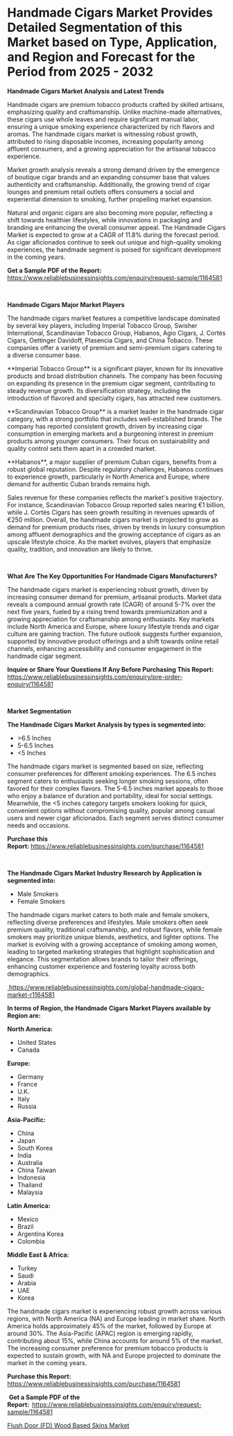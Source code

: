 <p><h1>Handmade Cigars Market Provides Detailed Segmentation of this Market based on Type, Application, and Region and Forecast for the Period from 2025 - 2032</h1></p><p><strong>Handmade Cigars Market Analysis and Latest Trends</strong></p>
<p><p>Handmade cigars are premium tobacco products crafted by skilled artisans, emphasizing quality and craftsmanship. Unlike machine-made alternatives, these cigars use whole leaves and require significant manual labor, ensuring a unique smoking experience characterized by rich flavors and aromas. The handmade cigars market is witnessing robust growth, attributed to rising disposable incomes, increasing popularity among affluent consumers, and a growing appreciation for the artisanal tobacco experience.</p><p>Market growth analysis reveals a strong demand driven by the emergence of boutique cigar brands and an expanding consumer base that values authenticity and craftsmanship. Additionally, the growing trend of cigar lounges and premium retail outlets offers consumers a social and experiential dimension to smoking, further propelling market expansion. </p><p>Natural and organic cigars are also becoming more popular, reflecting a shift towards healthier lifestyles, while innovations in packaging and branding are enhancing the overall consumer appeal. The Handmade Cigars Market is expected to grow at a CAGR of 11.8% during the forecast period. As cigar aficionados continue to seek out unique and high-quality smoking experiences, the handmade segment is poised for significant development in the coming years.</p></p>
<p><strong>Get a Sample PDF of the Report:&nbsp;</strong> <a href="https://www.reliablebusinessinsights.com/enquiry/request-sample/1164581?utm_campaign=1581&utm_medium=2&utm_source=Github&utm_content=ia&utm_term=05042025&utm_id=handmade-cigars">https://www.reliablebusinessinsights.com/enquiry/request-sample/1164581</a></p>
<p>&nbsp;</p>
<p><strong>Handmade Cigars Major Market Players</strong></p>
<p><p>The handmade cigars market features a competitive landscape dominated by several key players, including Imperial Tobacco Group, Swisher International, Scandinavian Tobacco Group, Habanos, Agio Cigars, J. Cortès Cigars, Oettinger Davidoff, Plasencia Cigars, and China Tobacco. These companies offer a variety of premium and semi-premium cigars catering to a diverse consumer base.</p><p>**Imperial Tobacco Group** is a significant player, known for its innovative products and broad distribution channels. The company has been focusing on expanding its presence in the premium cigar segment, contributing to steady revenue growth. Its diversification strategy, including the introduction of flavored and specialty cigars, has attracted new customers.</p><p>**Scandinavian Tobacco Group** is a market leader in the handmade cigar category, with a strong portfolio that includes well-established brands. The company has reported consistent growth, driven by increasing cigar consumption in emerging markets and a burgeoning interest in premium products among younger consumers. Their focus on sustainability and quality control sets them apart in a crowded market.</p><p>**Habanos**, a major supplier of premium Cuban cigars, benefits from a robust global reputation. Despite regulatory challenges, Habanos continues to experience growth, particularly in North America and Europe, where demand for authentic Cuban brands remains high.</p><p>Sales revenue for these companies reflects the market's positive trajectory. For instance, Scandinavian Tobacco Group reported sales nearing €1 billion, while J. Cortès Cigars has seen growth resulting in revenues upwards of €250 million. Overall, the handmade cigars market is projected to grow as demand for premium products rises, driven by trends in luxury consumption among affluent demographics and the growing acceptance of cigars as an upscale lifestyle choice. As the market evolves, players that emphasize quality, tradition, and innovation are likely to thrive.</p></p>
<p>&nbsp;</p>
<p><strong>What Are The Key Opportunities For Handmade Cigars Manufacturers?</strong></p>
<p><p>The handmade cigars market is experiencing robust growth, driven by increasing consumer demand for premium, artisanal products. Market data reveals a compound annual growth rate (CAGR) of around 5-7% over the next five years, fueled by a rising trend towards premiumization and a growing appreciation for craftsmanship among enthusiasts. Key markets include North America and Europe, where luxury lifestyle trends and cigar culture are gaining traction. The future outlook suggests further expansion, supported by innovative product offerings and a shift towards online retail channels, enhancing accessibility and consumer engagement in the handmade cigar segment.</p></p>
<p><strong>Inquire or Share Your Questions If Any Before Purchasing This Report:</strong> <a href="https://www.reliablebusinessinsights.com/enquiry/pre-order-enquiry/1164581?utm_campaign=1581&utm_medium=2&utm_source=Github&utm_content=ia&utm_term=05042025&utm_id=handmade-cigars">https://www.reliablebusinessinsights.com/enquiry/pre-order-enquiry/1164581</a></p>
<p>&nbsp;</p>
<p><strong>Market Segmentation</strong></p>
<p><strong>The Handmade Cigars Market Analysis by types is segmented into:</strong></p>
<p><ul><li>>6.5 Inches</li><li>5-6.5 Inches</li><li><5 Inches</li></ul></p>
<p><p>The handmade cigars market is segmented based on size, reflecting consumer preferences for different smoking experiences. The 6.5 inches segment caters to enthusiasts seeking longer smoking sessions, often favored for their complex flavors. The 5-6.5 inches market appeals to those who enjoy a balance of duration and portability, ideal for social settings. Meanwhile, the <5 inches category targets smokers looking for quick, convenient options without compromising quality, popular among casual users and newer cigar aficionados. Each segment serves distinct consumer needs and occasions.</p></p>
<p><strong>Purchase this Report:&nbsp;</strong><a href="https://www.reliablebusinessinsights.com/purchase/1164581?utm_campaign=1581&utm_medium=2&utm_source=Github&utm_content=ia&utm_term=05042025&utm_id=handmade-cigars">https://www.reliablebusinessinsights.com/purchase/1164581</a></p>
<p>&nbsp;</p>
<p><strong>The Handmade Cigars Market Industry Research by Application is segmented into:</strong></p>
<p><ul><li>Male Smokers</li><li>Female Smokers</li></ul></p>
<p><p>The handmade cigars market caters to both male and female smokers, reflecting diverse preferences and lifestyles. Male smokers often seek premium quality, traditional craftsmanship, and robust flavors, while female smokers may prioritize unique blends, aesthetics, and lighter options. The market is evolving with a growing acceptance of smoking among women, leading to targeted marketing strategies that highlight sophistication and elegance. This segmentation allows brands to tailor their offerings, enhancing customer experience and fostering loyalty across both demographics.</p></p>
<p><a href="https://www.reliablebusinessinsights.com/global-handmade-cigars-market-r1164581?utm_campaign=1581&utm_medium=2&utm_source=Github&utm_content=ia&utm_term=05042025&utm_id=handmade-cigars">&nbsp;https://www.reliablebusinessinsights.com/global-handmade-cigars-market-r1164581</a></p>
<p><strong>In terms of Region, the Handmade Cigars Market Players available by Region are:</strong></p>
<p>
    <p> <strong> North America: </strong>
        <ul>
            <li>United States</li>
            <li>Canada</li>
        </ul>
        </p> 
    <p> <strong> Europe: </strong>
        <ul>
            <li>Germany</li>
            <li>France</li>
            <li>U.K.</li>
            <li>Italy</li>
            <li>Russia</li>
        </ul>
        </p> 
    <p> <strong> Asia-Pacific: </strong>
        <ul>
            <li>China</li>
            <li>Japan</li>
            <li>South Korea</li>
            <li>India</li>
            <li>Australia</li>
            <li>China Taiwan</li>
            <li>Indonesia</li>
            <li>Thailand</li>
            <li>Malaysia</li>
        </ul>
        </p> 
    <p> <strong> Latin America: </strong>
        <ul>
            <li>Mexico</li>
            <li>Brazil</li>
            <li>Argentina Korea</li>
            <li>Colombia</li>
        </ul>
        </p> 
    <p> <strong> Middle East & Africa: </strong>
        <ul>
            <li>Turkey</li>
            <li>Saudi</li>
            <li>Arabia</li>
            <li>UAE</li>
            <li>Korea</li>
        </ul>
    </p>
    </p>
<p><p>The handmade cigars market is experiencing robust growth across various regions, with North America (NA) and Europe leading in market share. North America holds approximately 45% of the market, followed by Europe at around 30%. The Asia-Pacific (APAC) region is emerging rapidly, contributing about 15%, while China accounts for around 5% of the market. The increasing consumer preference for premium tobacco products is expected to sustain growth, with NA and Europe projected to dominate the market in the coming years.</p></p>
<p><strong>Purchase this Report: </strong><a href="https://www.reliablebusinessinsights.com/purchase/1164581?utm_campaign=1581&utm_medium=2&utm_source=Github&utm_content=ia&utm_term=05042025&utm_id=handmade-cigars">https://www.reliablebusinessinsights.com/purchase/1164581</a></p>
<p>&nbsp;<strong>Get a Sample PDF of the Report:&nbsp;&nbsp;</strong><a href="https://www.reliablebusinessinsights.com/enquiry/request-sample/1164581?utm_campaign=1581&utm_medium=2&utm_source=Github&utm_content=ia&utm_term=05042025&utm_id=handmade-cigars">https://www.reliablebusinessinsights.com/enquiry/request-sample/1164581</a></p>
<p><strong></strong></p>
<p><p><a href="https://github.com/ryanbell8967/Market-Research-Report-List-1/blob/main/flush-door-fd-wood-based-skins-market.md?utm_campaign=1581&utm_medium=2&utm_source=Github&utm_content=ia&utm_term=05042025&utm_id=handmade-cigars">Flush Door (FD) Wood Based Skins Market</a></p></p>